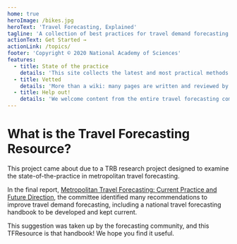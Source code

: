 ```yaml
---
home: true
heroImage: /bikes.jpg
heroText: 'Travel Forecasting, Explained'
tagline: 'A collection of best practices for travel demand forecasting and modeling.'
actionText: Get Started →
actionLink: /topics/
footer: 'Copyright © 2020 National Academy of Sciences'
features:
  - title: State of the practice
    details: 'This site collects the latest and most practical methods and tools available for travel modelers.'
  - title: Vetted
    details: 'More than a wiki: many pages are written and reviewed by leaders in our industry, including members of the TRB ADB45 committee.'
  - title: Help out!
    details: 'We welcome content from the entire travel forecasting community. Please help us keep the content fresh!'
---
```


# What is the Travel Forecasting Resource?

This project came about due to a TRB research project designed to examine the state-of-the-practice in metropolitan travel forecasting.

In the final report, [Metropolitan Travel Forecasting: Current Practice and Future Direction](/topics/SR_288_Metropolitan_Travel_Forecasting_Current_Practice_and_Future_Direction), the committee identified many recommendations to improve travel demand forecasting, including a national travel forecasting handbook to be developed and kept current.

This suggestion was taken up by the forecasting community, and this TFResource is that handbook! We hope you find it useful.
